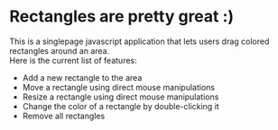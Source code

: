 # Rectangles are pretty great :)
This is a single­page javascript application that lets users drag colored rectangles around an area. 
</br>
Here is the current list of features:
* Add a new rectangle to the area
* Move a rectangle using direct mouse manipulations
* Resize a rectangle using direct mouse manipulations
* Change the color of a rectangle by double-clicking it
* Remove all rectangles
